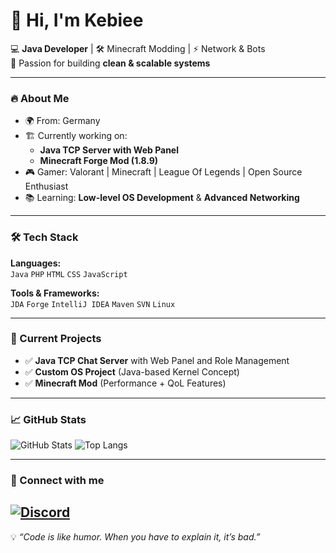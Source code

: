 # 👋 Hi, I'm Kebiee

💻 **Java Developer** | 🛠 Minecraft Modding | ⚡ Network & Bots  
🎯 Passion for building **clean & scalable systems**

---

### 🔥 About Me
- 🌍 From: Germany
- 🏗 Currently working on:
  - **Java TCP Server with Web Panel**
  - **Minecraft Forge Mod (1.8.9)**
- 🎮 Gamer: Valorant | Minecraft | League Of Legends | Open Source Enthusiast
- 📚 Learning: **Low-level OS Development** & **Advanced Networking**

---

### 🛠 Tech Stack
**Languages:**  
`Java` `PHP` `HTML` `CSS` `JavaScript`

**Tools & Frameworks:**  
`JDA` `Forge` `IntelliJ IDEA` `Maven` `SVN` `Linux`

---

### 📌 Current Projects
- ✅ **Java TCP Chat Server** with Web Panel and Role Management  
- ✅ **Custom OS Project** (Java-based Kernel Concept)  
- ✅ **Minecraft Mod** (Performance + QoL Features)

---

### 📈 GitHub Stats
![GitHub Stats](https://github-readme-stats.vercel.app/api?username=Kebieee&show_icons=true&theme=dark)
![Top Langs](https://github-readme-stats.vercel.app/api/top-langs/?username=Kebieee&layout=compact&theme=dark)

---

### 🔗 Connect with me
[![Discord](https://img.shields.io/badge/Discord-7289DA?style=for-the-badge&logo=discord&logoColor=white)]([https://discord.gg/deinserver](https://discord.gg/yN6AGUhrVY))  
---

💡 *“Code is like humor. When you have to explain it, it’s bad.”*
